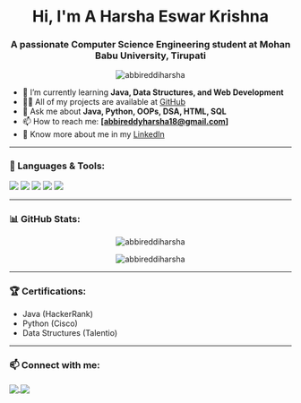 <h1 align="center">Hi, I'm A Harsha Eswar Krishna</h1>
<h3 align="center">A passionate Computer Science Engineering student at Mohan Babu University, Tirupati</h3>

<p align="center">
  <img src="https://komarev.com/ghpvc/?username=abbireddiharsha&label=Profile%20views&color=0e75b6&style=flat" alt="abbireddiharsha" />
</p>

- 🌱 I’m currently learning **Java, Data Structures, and Web Development**
- 👨‍💻 All of my projects are available at [GitHub](https://github.com/Harshaeswar)
- 💬 Ask me about **Java, Python, OOPs, DSA, HTML, SQL**
- 📫 How to reach me: **[abbireddyharsha18@gmail.com]**
- 📄 Know more about me in my [LinkedIn](https://www.linkedin.com/in/abbireddi-harsha-eswar-krishna-3b1a57318/)

---

### 🚀 Languages & Tools:
<p align="left">
  <img src="https://img.shields.io/badge/Java-007396?style=for-the-badge&logo=java&logoColor=white"/>
  <img src="https://img.shields.io/badge/Python-3776AB?style=for-the-badge&logo=python&logoColor=white"/>
  <img src="https://img.shields.io/badge/HTML5-e34c26?style=for-the-badge&logo=html5&logoColor=white"/>
  <img src="https://img.shields.io/badge/CSS3-1572B6?style=for-the-badge&logo=css3&logoColor=white"/>
  <img src="https://img.shields.io/badge/MySQL-00000F?style=for-the-badge&logo=mysql&logoColor=white"/>
</p>

---

### 📊 GitHub Stats:
<p align="center">
  <img src="https://github-readme-stats.vercel.app/api?username=abbireddiharsha&show_icons=true&theme=radical" alt="abbireddiharsha" />
</p>

<p align="center">
  <img src="https://github-readme-streak-stats.herokuapp.com/?user=abbireddiharsha&theme=radical" alt="abbireddiharsha" />
</p>

---

### 🏆 Certifications:
- Java (HackerRank)
- Python (Cisco)
- Data Structures (Talentio)

---

### 📫 Connect with me:
<p align="left">
  <a href="https://linkedin.com/in/your-linkedin" target="blank">
    <img align="center" src="https://www.linkedin.com/in/abbireddi-harsha-eswar-krishna-3b1a57318/" />
  </a>
  <a href="mailto:your-abbireddyharsha18@gmail.com" target="blank">
    <img align="center" src="https://img.shields.io/badge/-Gmail-D14836?style=for-the-badge&logo=gmail&logoColor=white" />
  </a>
</p>
